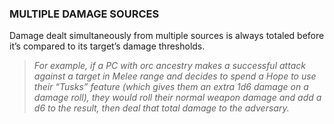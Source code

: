 ### MULTIPLE DAMAGE SOURCES
Damage dealt simultaneously from multiple sources is always totaled before it’s compared to its target’s damage thresholds.  

> *For example, if a PC with orc ancestry makes a successful attack against a target in Melee range and decides to spend a Hope to use their “Tusks” feature (which gives them an extra 1d6 damage on a damage roll), they would roll their normal weapon damage and add a d6 to the result, then deal that total damage to the adversary.*  